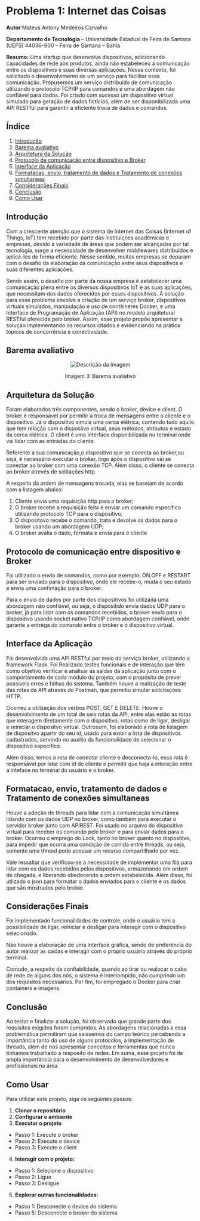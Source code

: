 # Problema 1: Internet das Coisas
**Autor**:Mateus Antony Medeiros Carvalho

**Departamento de Tecnologia** – Universidade Estadual de Feira de Santana (UEFS) 44036–900 – Feira de Santana – Bahia

**Resumo:** Uma startup que desenvolve dispositivos, adicionando capacidades de rede aos produtos, ainda não estabeleceu a comunicação entre os dispositivos e suas diversas aplicações. Nesse contexto, foi solicitado o desenvolvimento de um serviço para facilitar essa comunicação. Propusemos um serviço distribuído de comunicação utilizando o protocolo TCP/IP para comandos e uma abordagem não confiável para dados. Foi criado com sucesso um dispositivo virtual simulado para geração de dados fictícios, além de ser disponibilizada uma API RESTful para garantir a eficiente troca de dados e comandos.

## Índice
1. [Introdução](#introducao)
2. [Barema avaliativo](#Barema-avaliativo)
3. [Arquitetura da Solução](#Arquitetura-da-Solução)
4. [Protocolo de comunicação entre dispositivo e Broker](#Protocolo-de-comunicação-entre-dispositivo-e-Broker)
5. [Interface da Aplicação](#Interface-da-Aplicação)
6. [Formatacao, envio, tratamento de dados e Tratamento de conexões simultaneas](#Formatacao,-envio,-tratamento-de-dados-e-Tratamento-de-conexões-simultaneas)
7. [Considerações Finais](#Considerações-Finais)
8. [Conclusão](#conclusão)
9. [Como Usar](#como-usar)

<a id="introducao"></a>

## Introdução

Com a crescente atenção que o sistema de Internet das Coisas (Internet of Things, IoT) tem recebido por parte das instituições acadêmicas e empresas, devido à variedade de áreas que podem ser alcançadas por tal tecnologia, surge a necessidade de desenvolver middlewares distribuídos e aplicá-los de forma eficiente. Nesse sentido, muitas empresas se deparam com o desafio da elaboração da comunicação entre seus dispositivos e suas diferentes aplicações.

Sendo assim, o desafio por parte da nossa empresa é estabelecer uma comunicação plena entre os diversos dispositivos IoT e as suas aplicações, que necessitam dos dados oferecidos por esses dispositivos. A solução para esse problema envolve a criação de um serviço broker, dispositivos virtuais simulados, manipulação e uso de contêineres Docker, e uma Interface de Programação de Aplicação (API) no modelo arquitetural RESTful oferecida pelo broker. Assim, esse projeto propõe apresentar a solução implementando os recursos citados e evidenciando na prática tópicos de concorrência e conectividade. 

<a id="Barema-avaliativo"></a>

## Barema avaliativo

<p align="center">
  <img src="https://github.com/MateusAntony/internet-das-Coisas/assets/68971638/52a65dd7-c5fb-4660-9908-fa236a30048f" alt="Descrição da Imagem">
</p>
<p align="center">
  Imagem 3: Barema avaliativo
</p>

<a id="Arquitetura-da-Solução"></a>

## Arquitetura da Solução

Foram elaborados três componentes, sendo o broker, device e client. O broker é responsável por permitir a troca de mensagens entre o cliente e o dispositivo. Já o dispositivo simula uma cerca elétrica, contendo tudo aquilo que tem relação com o disposiivo virtual, seus métodos, atributos e estado da cerca elétrica. O client é uma interface disponibilizada no terminal onde vai lidar com as entradas do cliente.

Referente a sua comunicação,o dispositivo que se conecta ao broker,ou seja, é necessário executar o broker, logo após o dispositivo vai se conectar ao broker com uma conexão TCP. Além disso, o cliente se conecta ao broker atrevés de solitações http.

A respeito da ordem de mensagens trocada, elas se baseiam de acordo com a listagem abaixo:

1. Cliente envia uma requisição http para o broker;
2. O broker recebe a requisição feita e enviar um comando específico utilizando protocolo TCP para o dispositivo;
3. O dispositovo recebe o comando, trata e devolve os dados para o broker usando um abordagem UDP;
4. O broker avalia o dado, formata e envia para o cliente

<a id="Protocolo-de-comunicação-entre-dispositivo-e-Broker"></a>

## Protocolo de comunicação entre dispositivo e Broker

Foi utilizado o envio de comandos, como por exemplo: ON,OFF e RESTART para ser enviado para o dispositivo, onde ele recebe-o, muda o seu estado e envia uma confimação para o broker.

Para o envio de dados por parte dos dispositivos foi utilizada uma abordagem não confiável, ou seja, o dispositido envia dados UDP para o broker, já para lidar com os comandos recebidos, o broker envia para o dispositivo usando socket nativo TCP/IP como abordagem confiável, onde garante a entrega do comando entre o broker e o dispositivo virtual.

<a id="Interface-da-Aplicação"></a>

## Interface da Aplicação 

Foi desenvolvida uma API RESTful por meio do serviço broker, utilizando o framework Flask. Foi Realizado testes funcionais e de interação que têm como objetivo verificar e analisar as saídas da aplicação junto com o comportamento de cada módulo do projeto, com o propósito de prever possíveis erros e falhas do sistema. Também houve a realização de teste das rotas da API através do Postman, que permitiu simular solicitações HTTP.

Ocorreu a utilização dos verbos POST, GET E DELETE. Houve o desenvolvimento de um total de seis rotas da API, entre elas estão as rotas que interagem diretamente com o dispositivo, rotas como de ligar, desligar e reiniciar o dispositvo virtual. Outrossim, foi elaborado a rota de listagem de dispositvo apartir do seu id, usado para exibir a lista de dispositivos cadastrados, servindo no auxilio da funcionalidade de selecionar o dispositivo especifico. 

Além disso, temos a rota de conectar cliente e desconecta-lo, essa rota é responsável por lidar com id do cliente e permitir que haja a interação entre a inteface no terminal do usuário e o broker.


<a id="Formatacao,-envio,-tratamento-de-dados-e-Tratamento-de-conexões-simultaneas"></a>

## Formatacao, envio, tratamento de dados e Tratamento de conexões simultaneas
 

Houve a adoção de threads para lidar com a comunicação simultânea lidando com os dados UDP no broker, como também para executar o servidor broker junto com APIREST. Foi usado no arquivo do dispositivo virtual para receber os comando pelo broker e para enviar dados para o broker. Ocorreu o emprego  do Lock, tanto no broker quanto no dispositivo, para impedir que ocorra uma condição de corrida entre threads, ou seja, somente uma thread pode acessar um recurso compartilhado por vez. 

Vale ressaltar que verificou-se a necessidade de implementar uma fila para lidar com os dados recebidos pelos dispositivos, armazenando em ordem de chegada, e liberando obedecendo a ordem estabelecida. Além disso, foi utlizado o json para formatar o dados enviados para o cliente e os dados que são mostrados pelo broker. 
 
<a id="Considerações-Finais"></a>

## Considerações Finais

Foi implementado funcionalidades de controle, onde o usuário tem a possibilidade de ligar, reiniciar e desligar para interagir com o dispositivo selecionado.

Não houve a elaboração de uma interface gráfica, sendo de preferência do autor realizar as saídas e interagir com o próprio usuário através do próprio terminal.

Contudo, a respeito da confiabilidade, quando ao tirar ou realocar o cabo de rede de alguns dos nós, o sistema é interrompido, não cumprindo um dos requisitos necessários. Por fim, foi empregado o Docker para criar containers e imagens.


<a id="conclusao"></a>

## Conclusão

Ao testar e finalizar a solução, foi observado que grande parte dos requisitos exigidos foram cumpridos. As abordagens relacionadas a essa problemática permitiram que saíssemos do campo teórico percebendo a importância tanto do uso de alguns protocolos, a implementação de threads, além de nos apresentar conceitos e ferramentas que nunca tínhamos trabalhado a respoeito de redes. Em suma, esse projeto foi de ampla importância para o desenvolvimento de desenvolvedores e profissionais na área.

## Como Usar
<a id="como-usar"></a>

Para utilizar este projeto, siga os seguintes passos:


1. **Clonar o repositório**
2. **Configurar o ambiente**
3.  **Executar o projeto**
- Passo 1: Execute o broker
- Passo 2: Execute o device
- Passo 3: Execute o client
4. **Interagir com o projeto:**
- Passo 1: Selecione o dispositivo
- Passo 2: Ligue
- Passo 3: Desligue
5. **Explorar outras funcionalidades:**
- Passo 1: Desconecte o device do sistema
- Passo 5: Desconecte o broker do sistema 


  




